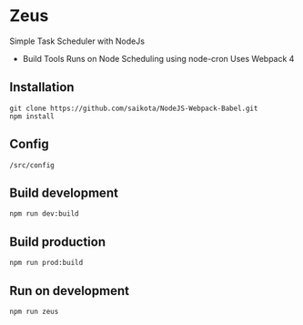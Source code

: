 # Zeus
Simple Task Scheduler with NodeJs 

- Build Tools
Runs on Node
Scheduling using node-cron
Uses Webpack 4


## Installation

```
git clone https://github.com/saikota/NodeJS-Webpack-Babel.git
npm install
```

## Config

```
/src/config
```

## Build development

```
npm run dev:build
```

## Build production

```
npm run prod:build
```

## Run on development

```
npm run zeus
```